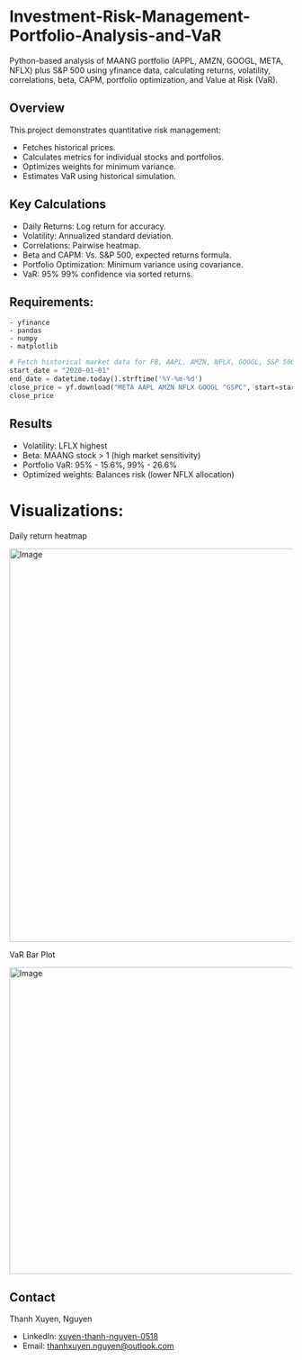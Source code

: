 # Investment-Risk-Management-Portfolio-Analysis-and-VaR
Python-based analysis of MAANG portfolio (APPL, AMZN, GOOGL, META, NFLX) plus S&amp;P 500 using yfinance data, calculating returns, volatility, correlations, beta, CAPM, portfolio optimization, and Value at Risk (VaR).


## Overview

This project demonstrates quantitative risk management:
- Fetches historical prices.
- Calculates metrics for individual stocks and portfolios.
- Optimizes weights for minimum variance.
- Estimates VaR using historical simulation.

## Key Calculations
- Daily Returns: Log return for accuracy.
- Volatility: Annualized standard deviation.
- Correlations: Pairwise heatmap.
- Beta and CAPM: Vs. S&P 500, expected returns formula.
- Portfolio Optimization: Minimum variance using covariance.
- VaR: 95% 99% confidence via sorted returns.

## Requirements:
    - yfinance
    - pandas
    - numpy
    - matplotlib

```python
# Fetch historical market data for FB, AAPL, AMZN, NFLX, GOOGL, S&P 500
start_date = "2020-01-01"
end_date = datetime.today().strftime('%Y-%m-%d')
close_price = yf.download("META AAPL AMZN NFLX GOOGL ^GSPC", start=start_date, end=end_date, auto_adjust=True)['Close']
close_price
```

## Results
- Volatility: LFLX highest
- Beta: MAANG stock > 1 (high market sensitivity)
- Portfolio VaR: 95% - 15.6%, 99% - 26.6%
- Optimized weights: Balances risk (lower NFLX allocation)

# Visualizations:

Daily return heatmap

<img width="774" height="699" alt="Image" src="https://github.com/user-attachments/assets/21c5e3fb-12af-494d-8906-39810911efd4" />

VaR Bar Plot

<img width="878" height="545" alt="Image" src="https://github.com/user-attachments/assets/eeeb69e1-359c-48c0-93b7-4733fe7fa849" />

## Contact
Thanh Xuyen, Nguyen
- LinkedIn: [xuyen-thanh-nguyen-0518](https://www.linkedin.com/in/xuyen-thanh-nguyen-0518/)
- Email: thanhxuyen.nguyen@outlook.com

